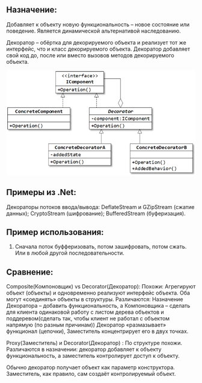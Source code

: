 ﻿## Назначение: 
Добавляет к объекту новую функциональность – новое состояние или поведение. 
Является динамической альтернативой наследованию.

Декоратор – обёртка для декорируемого объекта и реализует тот же интерфейс, что и класс декорируемого объекта. 
Декоратор добавляет свой код до, после или вместо вызовов методов декорируемого объекта.

![Screenshot](UML-Decorator.png)

## Примеры из .Net:
Декораторы потоков ввода/вывода:
DeflateStream и GZipStream (сжатие данных);
CryptoStream (шифрование);
BufferedStream (буферизация).

## Пример использования:
1) Сначала поток буфферизовать, потом зашифровать, потом сжать. Или в любой другой последовательности.

## Сравнение:

Composite(Компоновщик) vs Decorator(Декоратор):
Похожи:
 Агрегируют объект (объекты) и одновременно реализуют интерфейс объекта.
 Оба могут «соединять» объекты в структуры.
Различаются:
 Назначение Декоратора – добавить функциональность, а Компоновщика – сделать для клиента одинаковой работу с листом дерева объектов и поддеревом(сделать так, чтобы клиент не работал с объектом напрямую (по разным причинам)) 
 Декоратор «размазывает» функционал (цепочки), Заместитель концентрирует его в двух точках.


Proxy(Заместитель) и Decorator(Декоратор) :
 По структуре похожи. 
 Различаются в назначении: декоратор добавляет к объекту функциональность, а заместитель контролирует доступ к объекту.

 Обычно декоратор получает объект как параметр конструктора. 
 Заместитель, как правило, сам создаёт контролируемый объект.
